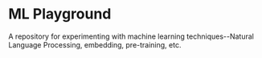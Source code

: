 # ML Playground
A repository for experimenting with machine learning techniques--Natural Language Processing, embedding, pre-training, etc.
